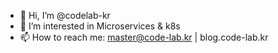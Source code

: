 - 👋 Hi, I’m @codelab-kr
- 👀 I’m interested in Microservices & k8s
- 📫 How to reach me: master@code-lab.kr | blog.code-lab.kr

<!---
codelab-kr/codelab-kr is a ✨ special ✨ repository because its `README.md` (this file) appears on your GitHub profile.
You can click the Preview link to take a look at your changes.
--->
